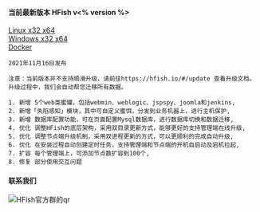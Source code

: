 #### 当前最新版本 HFish v<% version %>

[Linux x32 x64](https://hfish.io/#/2-2-linux)  
[Windows x32 x64](https://hfish.io/#/2-3-windows)  
[Docker](https://hfish.io/#/2-1-docker)  

```
2021年11月16日发布

注意：当前版本并不支持顺滑升级，请前往https://hfish.io/#/update 查看升级文档。
升级过程中，我们会自动帮您迁移所有数据。

1. 新增 5个web类蜜罐，包括webmin、weblogic、jspspy、joomla和jenkins,
2. 新增「失陷感知」模块，其中可自定义蜜饵，分发到业务机器上，进行主机保护,
3. 新增 数据库配置功能，可在页面配置Mysql数据库，进行数据库切换和数据迁移,
4. 优化 调整HFish的底层架构，采用双目录更新方式，能够更好的支持管理端在线升级,
5. 优化 调整节点端升级机制，采用双进程更新的方式，可以更顺利的完成自动升级,
6. 优化 在安装过程自动创建定时任务，支持管理端和节点端的开机自启动及宕机拉起,
7. 扩容 每个管理端上，可添加节点数扩容到100个,
8. 修复 部分使用交互问题
```


#### 联系我们

![HFish官方群的qr](http://img.threatbook.cn/hfish/20210728203437.png)

